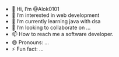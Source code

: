 - 👋 Hi, I’m @Alok0101
- 👀 I’m interested in web development
- 🌱 I’m currently learning java with dsa
- 💞️ I’m looking to collaborate on ...
- 📫 How to reach me a software developer.
- 😄 Pronouns: ...
- ⚡ Fun fact: ...

<!---
Alok0101/Alok0101 is a ✨ special ✨ repository because its `README.md` (this file) appears on your GitHub profile.
You can click the Preview link to take a look at your changes.
--->
